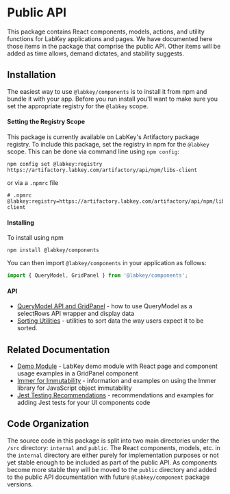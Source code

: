 
# Public API

This package contains React components, models, actions, and utility functions for LabKey applications and pages.
We have documented here those items in the package that comprise the public API. Other items will be added as time
allows, demand dictates, and stability suggests.

## Installation

The easiest way to use `@labkey/components` is to install it from npm and bundle it with your app. Before you run install
you'll want to make sure you set the appropriate registry for the `@labkey` scope.

#### Setting the Registry Scope

This package is currently available on LabKey's Artifactory package registry. To include this package, set the registry
in npm for the `@labkey` scope. This can be done via command line using `npm config`:
```
npm config set @labkey:registry https://artifactory.labkey.com/artifactory/api/npm/libs-client
```
or via a `.npmrc` file
```
# .npmrc
@labkey:registry=https://artifactory.labkey.com/artifactory/api/npm/libs-client
```

#### Installing

To install using npm
```
npm install @labkey/components
```
You can then import `@labkey/components` in your application as follows:
```js
import { QueryModel, GridPanel } from '@labkey/components';
```

#### API
* [QueryModel API and GridPanel](./QueryModel.md) - how to use QueryModel as a selectRows API wrapper and display data
* [Sorting Utilities](./sort.md) - utilities to sort data the way users expect it to be
sorted.


## Related Documentation

* [Demo Module](https://github.com/LabKey/tutorialModules/tree/develop/demo) - LabKey demo module with React page and
component usage examples
in a GridPanel component
* [Immer for Immutability](./immer.md) - information and examples on using the Immer library for JavaScript object immutability
* [Jest Testing Recommendations](./jest.md) - recommendations and examples for adding Jest tests for your UI components code

## Code Organization

The source code in this package is split into two main directories under the `/src` directory: `internal` and `public`.
The React components, models, etc. in the `internal` directory are either purely for implementation purposes or not yet
stable enough to be included as part of the public API. As components become more stable they will be moved to the
`public` directory and added to the public API documentation with future `@labkey/component` package versions.
